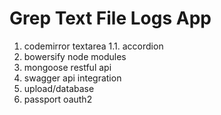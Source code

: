 # Grep Text File Logs App

1. codemirror textarea
   1.1. accordion
1. bowersify node modules
1. mongoose restful api
1. swagger api integration
1. upload/database
1. passport oauth2


